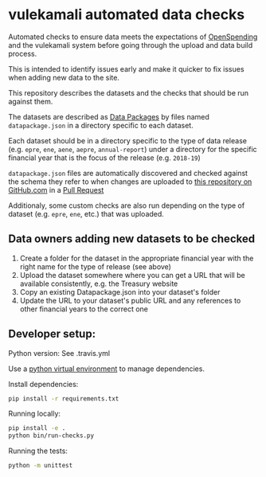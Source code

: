 vulekamali automated data checks
================================

Automated checks to ensure data meets the expectations of [OpenSpending](https://openspending.org) and the vulekamali system before going through the upload and data build process.

This is intended to identify issues early and make it quicker to fix issues when adding new data to the site.

This repository describes the datasets and the checks that should be run against them.

The datasets are described as [Data Packages](https://frictionlessdata.io/data-packages/) by files named `datapackage.json` in a directory specific to each dataset.

Each dataset should be in a directory specific to the type of data release (e.g. `epre`, `ene`, `aene`, `aepre`, `annual-report`) under a directory for the specific financial year that is the focus of the release (e.g. `2018-19`)

`datapackage.json` files are automatically discovered and checked against the schema they refer to when changes are uploaded to [this repository on GitHub.com](https://github.com/vulekamali/data-checks) in a [Pull Request](https://help.github.com/en/articles/about-pull-requests)

Additionaly, some custom checks are also run depending on the type of dataset (e.g. `epre`, `ene`, etc.) that was uploaded.


Data owners adding new datasets to be checked
---------------------------------------------

1. Create a folder for the dataset in the appropriate financial year with the right name for the type of release (see above)
2. Upload the dataset somewhere where you can get a URL that will be available consistently, e.g. the Treasury website
3. Copy an existing Datapackage.json into your dataset's folder
4. Update the URL to your dataset's public URL and any references to other financial years to the correct one


Developer setup:
----------------

Python version: See .travis.yml

Use a [python virtual environment](https://www.pythonforbeginners.com/basics/how-to-use-python-virtualenv/) to manage dependencies.

Install dependencies:

```bash
pip install -r requirements.txt
```

Running locally:

```bash
pip install -e .
python bin/run-checks.py
```

Running the tests:
```bash
python -m unittest
```